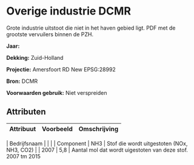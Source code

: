 # Overige industrie DCMR

Grote industrie uitstoot die niet in het haven gebied ligt. 
PDF met de grootste vervuilers binnen de PZH.

**Jaar:** 

**Dekking:** Zuid-Holland

**Projectie:** Amersfoort RD New EPSG:28992

**Bron:**  DCMR

**Voorwaarden gebruik:** Niet verspreiden

## Attributen


| Attribuut             |  Voorbeeld  | 	Omschrijving |
| --------------------- | ------------| -----------------|

| Bedrijfsnaam             |  <naam>  | 	 |
| Component             |  NH3  | 	Stof die wordt uitgestoten (NOx, NH3, CO2) |
| 2007 | 5,8 | Aantal mol dat wordt uigestoten van deze stof. 2007 tm 2015
